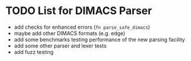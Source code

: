 TODO List for DIMACS Parser
===========================

 - add checks for enhanced errors (`fn parse_safe_dimacs`)
 - maybe add other DIMACS formats (e.g. edge)
 - add some benchmarks testing performance of the new parsing facility
 - add some other parser and lexer tests
 - add fuzz testing